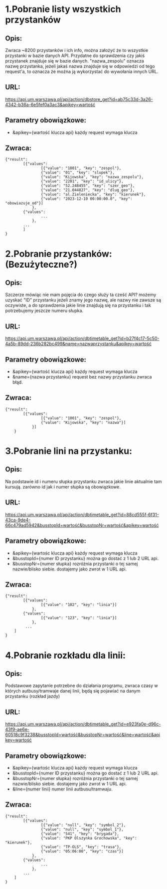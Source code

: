 
# 1.Pobranie listy wszystkich przystanków
## Opis:
Zwraca ~8200 przystanków i ich info, można założyć że to wszystkie przystanki w bazie danych API.
Przydatne do sprawdzenia czy jakiś przystanek znajduje się w bazie danych. "nazwa_zespolu" oznacza nazwę przystanka,
jeżeli jakaś nazwa znajduje się w odpowiedzi od tego request'a, to oznacza że można ją wykorzystać do wywołania innych URL.

## URL:
https://api.um.warszawa.pl/api/action/dbstore_get?id=ab75c33d-3a26-4342-b36a-6e5fef0a3ac3&apikey=wartość

## Parametry obowiązkowe:
 - &apikey={wartość klucza api}        każdy request wymaga klucza

## Zwraca:
```
{"result":
        [{"values":
                [{"value": "1001", "key": "zespol"},
                {"value": "01", "key": "slupek"},
                {"value": "Kijowska", "key": "nazwa_zespolu"},
                {"value": "2201", "key": "id_ulicy"},
                {"value": "52.248455", "key": "szer_geo"},
                {"value": "21.044827", "key": "dlug_geo"},
                {"value": "al.Zieleniecka", "key": "kierunek"},
                {"value": "2023-12-10 00:00:00.0", "key": "obowiazuje_od"}]
            },
        {"values":
                ...
            },
        ...
        ]
}
```
# 2.Pobranie przystanków: (Bezużyteczne?)
## Opis:
Szczerze mówiąc nie mam pojęcia do czego służy ta cześć API? możemy uzyskać "ID" przystanku jeżeli znamy jego nazwę,
ale nazwy nie zawsze są oczywiste, a do sprawdzenia jakie linie znajdują się na przystanku i tak potrzebujemy jeszcze numeru słupka.

## URL:
https://api.um.warszawa.pl/api/action/dbtimetable_get?id=b27f4c17-5c50-4a5b-89dd-236b282bc499&name=nazwaprzystanku&apikey=wartość

## Parametry obowiązkowe:
 - &apikey={wartość klucza api}        każdy request wymaga klucza
 - &name={nazwa przystanku}            request bez nazwy przystanku zwraca błąd.

## Zwraca:
```
{"result":
        [{"values":
                [{"value": "1001", "key": "zespol"},
                {"value": "Kijowska", "key": "nazwa"}]
            }]
    }
```
# 3.Pobranie lini na przystanku:
## Opis:
Na podstawie id i numeru słupka przystanku zwraca jakie linie aktualnie tam kursują. zarówno id jak i numer słupka są obowiązkowe.

## URL:
https://api.um.warszawa.pl/api/action/dbtimetable_get?id=88cd555f-6f31-43ca-9de4-66c479ad5942&busstopId=wartość&busstopNr=wartość&apikey=wartość

## Parametry obowiązkowe:
 - &apikey={wartośc klucza api}        każdy request wymaga klucza
 - &busstopId={numer ID przystanku}    można go dostać z 1 lub 2 URL api.
 - &busstopNr={numer słupka}           rozróżnia przystanki o tej samej nazwie/blisko siebie. dostajemy jako zwrot w 1 URL api.

## Zwraca:
```
{"result":
        [{"values":
                [{"value": "102", "key": "linia"}]
            },
        {"values":
                [{"value": "123", "key": "linia"}]
            }, 
         ...
    ]
}
```
# 4.Pobranie rozkładu dla linii:
## Opis:
Podstawowe zapytanie potrzebne do działania programu, zwraca czasy w których autbusy/tramwaje danej linii,
będą się pojawiać na danym przystanku (rozkład jazdy)

## URL:
https://api.um.warszawa.pl/api/action/dbtimetable_get?id=e923fa0e-d96c-43f9-ae6e-60518c9f3238&busstopId=wartość&busstopNr=wartość&line=wartość&apikey=wartość

## Parametry obowiązkowe:
 - &apikey={wartośc klucza api}        każdy request wymaga klucza
 - &busstopId={numer ID przystanku}    można go dostać z 1 lub 2 URL api.
 - &busstopNr={numer słupka}           rozróżnia przystanki o tej samej nazwie/blisko siebie. dostajemy jako zwrot w 1 URL api.
 - &line={numer linii}                 numer linii autbusu/tramwaju.

## Zwraca:
```
{"result":
        [{"values":
                [{"value": "null", "key": "symbol_2"},
                {"value": "null", "key": "symbol_1"},
                {"value": "541", "key": "brygada"},
                {"value": "PKP Olszynka Grochowska", "key": "kierunek"},
                {"value": "TP-OLS", "key": "trasa"},
                {"value": "05:06:00", "key": "czas"}]
            },
        {"values":
                ...
            },
        ...
    ] 
}
```